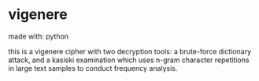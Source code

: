 # vigenere

made with: python

this is a vigenere cipher with two decryption tools: a brute-force dictionary attack, and a kasiski examination which uses n-gram character repetitions in large text samples to conduct frequency analysis.

